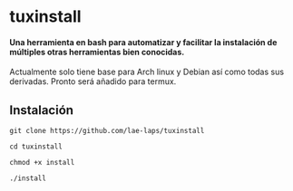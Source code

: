 # tuxinstall

#### Una herramienta en bash para automatizar y facilitar la instalación de múltiples otras herramientas bien conocidas.

Actualmente solo tiene base para Arch linux y Debian así como todas sus derivadas.
Pronto será añadido para termux.

## Instalación

``` git clone https://github.com/lae-laps/tuxinstall ```

``` cd tuxinstall ```

``` chmod +x install ```  

``` ./install ```
